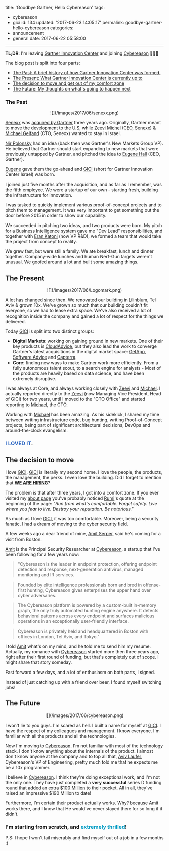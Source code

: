 title: 'Goodbye Gartner, Hello Cybereason'
tags:
  - cybereason
  - gici
id: 134
updated: '2017-06-23 14:05:17'
permalink: goodbye-gartner-hello-cybereason
categories:
  - announcement
  - general
date: 2017-06-22 05:58:00
---
**TL;DR**: I'm leaving [Gartner Innovation Center](http://gici.co.il) and joining [Cybereason](https://cybereason.com) 🎉🎉🎉

The blog post is split into four parts:

- [The Past: A brief history of how Gartner Innovation Center was formed.](/2017/06/22/goodbye-gartner-hello-cybereason#the-past)
- [The Present: What Gartner Innovation Center is currently up to](/2017/06/22/goodbye-gartner-hello-cybereason#the-present)
- [The decision to move and get out of my comfort zone](/2017/06/22/goodbye-gartner-hello-cybereason#the-decision-to-move)
- [The Future: My thoughts on what's going to happen next](/2017/06/22/goodbye-gartner-hello-cybereason#the-future)


<!-- more -->


### The Past

<center>![](/images/2017/06/senexx.png)</center>

[Senexx](https://www.linkedin.com/company-beta/2120877/) was [acquired by Gartner](https://www.gartner.com/newsroom/id/2783417) three years ago. Originally, Gartner meant to move the development to the U.S, while [Zeevi Michel](https://www.linkedin.com/in/zeevimichel) (CEO, Senexx) & [Michael Gelfand](https://www.linkedin.com/in/michael-gelfand-88a9a33/) (CTO, Senexx) wanted to stay in Israel. 

[Nir Polonsky](https://www.linkedin.com/in/nir-polonsky-b72a2173/) had an idea (back then was Gartner's New Markets Group VP). He believed that Gartner should start expanding to new markets that were previously untapped by Gartner, and pitched the idea to [Eugene Hall](https://www.crunchbase.com/person/eugene-hall) (CEO, Gartner).

[Eugene](https://www.crunchbase.com/person/eugene-hall) gave them the go-ahead and [GICI](http://gici.co.il) (short for Gartner Innovation Center Israel) was born.

I joined just five months after the acquisition, and as far as I remember, was the fifth employee. We were a startup of our own - starting fresh, building the infrastructure for innovation.

I was tasked to quickly implement various proof-of-concept projects and to pitch them to management. It was very important to get something out the door before 2015 in order to show our capability.

We succeeded in pitching two ideas, and two products were born. My pitch for a Business Intelligence system gave me "Dev Lead" responsibilities, and together with [Eran Katoni](https://www.linkedin.com/in/erankatoni/) (now VP R&D), we formed a team that would take the project from concept to reality.

We grew fast, but were still a family. We ate breakfast, lunch and dinner together. Company-wide lunches and human Nerf-Gun targets weren't unusual. We goofed around a lot and built some amazing things. 

## The Present

<center>![](/images/2017/06/Logomark.png)</center>


A lot has changed since then. We renovated our building in Lilinblum, Tel Aviv & grown 10x. We've grown so much that our building couldn't fit everyone, so we had to lease extra space. We've also received a lot of recognition inside the company and gained a lot of respect for the things we delivered. 

Today [GICI](http://gici.co.il) is split into two distinct groups:
- **Digital Markets**: working on gaining ground in new markets. One of their key products is [CloudAdvice](https://www.cloudadvice.com), but they also lead the work to converge Gartner's latest acquisitions in the digital market space: [GetApp](https://www.getapp.com/), [Software Advice](http://www.softwareadvice.com/) and [Capterra](http://www.capterra.com/).  
- **Core**: finding new ways to make Gartner work more efficiently. From a fully autonomous talent scout, to a search engine for analysts - Most of the products are heavily based on data science, and have been extremely disruptive.

I was always at Core, and always working closely with [Zeevi](https://www.linkedin.com/in/zeevimichel) and [Michael](https://www.linkedin.com/in/michael-gelfand-88a9a33/). I actually reported directly to the [Zeevi](https://www.linkedin.com/in/zeevimichel) (now Managing Vice President, Head of GICI) for two years, until I moved to the "CTO Office" and started reporting to [Michael](https://www.linkedin.com/in/michael-gelfand-88a9a33/), the CTO.

Working with [Michael](https://www.linkedin.com/in/michael-gelfand-88a9a33/) has been amazing. As his sidekick, I shared my time between writing infrastructure code, bug hunting, writing Proof-of-Concept projects, being part of significant architectural decisions, DevOps and around-the-clock evangelism.

### <span style="color:#2C66C2">**I LOVED IT**</span>.

## The decision to move

I love [GICI](http://gici.co.il). [GICI](http://gici.co.il) is literally my second home. I love the people, the products, the management, the perks. I even love the building. Did I forget to mention that **[WE ARE HIRING](https://www.linkedin.com/jobs/search/?f_C=2078&f_L=il:0)**?


The problem is that after three years, I got into a comfort zone. If you ever visited my [about page](/whoami/) you've probably noticed [Rumi](https://en.wikipedia.org/wiki/Rumi)'s quote at the beginning of the page: *"Run from what's comfortable. Forget safety. Live where you fear to live. Destroy your reputation. Be notorious."*

As much as I love [GICI](http://gici.co.il), it was too comfortable. Moreover, being a security fanatic, I had a dream of moving to the cyber security field.

A few weeks ago a dear friend of mine, [Amit Serper](https://www.linkedin.com/in/aserper/), said he's coming for a visit from Boston.

[Amit](https://www.linkedin.com/in/aserper/) is the Principal Security Researcher at [Cybereason](https://www.cybereason.com/), a startup that I've been following for a few years now:

> "Cybereason is the leader in endpoint protection, offering endpoint detection and response, next-generation antivirus, managed monitoring and IR services. 

> Founded by elite intelligence professionals born and bred in offense-first hunting, Cybereason gives enterprises the upper hand over cyber adversaries. 

> The Cybereason platform is powered by a custom-built in-memory graph, the only truly automated hunting engine anywhere. It detects behavioral patterns across every endpoint and surfaces malicious operations in an exceptionally user-friendly interface. 

> Cybereason is privately held and headquartered in Boston with offices in London, Tel Aviv, and Tokyo."


I told [Amit](https://www.linkedin.com/in/aserper/) what's on my mind, and he told me to send him my resume. Actually, my romance with [Cybereason](https://cybereason.com) started more then three years ago, right after their first round of funding, but that's completely out of scope. I might share that story someday.

Fast forward a few days, and a lot of enthusiasm on both parts, I signed.

Instead of just catching up with a friend over beer, I found myself switching jobs!

## The Future

<center>![](/images/2017/06/cybereason.png)</center>

I won't lie to you guys. I'm scared as hell. I built a name for myself at [GICI](http://gici.co.il). I have the respect of my colleagues and management. I know everyone. I'm familiar with all the products and all the technologies.

Now I'm moving to [Cybereason](https://cybereason.com). I'm not familiar with most of the technology stack. I don't know anything about the internals of the product. I almost don't know anyone at the company and to top all that, [Aviv Laufer](https://www.linkedin.com/in/avivl/), Cybereason's VP of Engineering, pretty much told me that he expects me be a 10x programmer.

I believe in [Cybereason](https://cybereason.com). I think they're doing exceptional work, and I'm not the only one. They have just completed a **very successful** series D funding round that added an extra [$100 Million](https://www.cybereason.com/100m/) to their pocket. All in all, they've raised an impressive $190 Million to date!

Furthermore, I'm certain their product actually works. Why? because [Amit](https://www.linkedin.com/in/aserper/) works there, and I know that He would've never stayed there for so long if it didn't.

### I'm starting from scratch, and <span style="color:#009CC4">**extremely thrilled**</span>!

P.S: I hope I won't fail miserably and find myself out of a job in a few months :)
